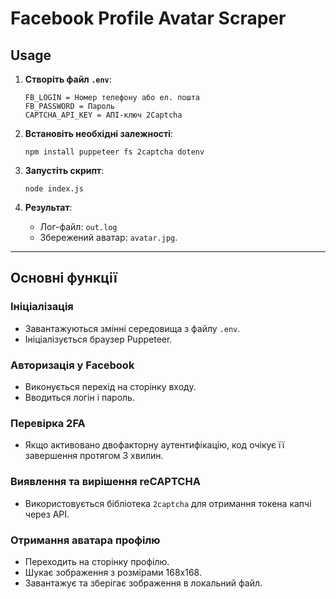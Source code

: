 # Facebook Profile Avatar Scraper

## Usage

1. **Створіть файл `.env`**:
   ```
   FB_LOGIN = Номер телефону або ел. пошта
   FB_PASSWORD = Пароль
   CAPTCHA_API_KEY = АПІ-ключ 2Captcha
   ```

2. **Встановіть необхідні залежності**:
   ```
   npm install puppeteer fs 2captcha dotenv
   ```

3. **Запустіть скрипт**:
   ```
   node index.js
   ```

4. **Результат**:
   - Лог-файл: `out.log`
   - Збережений аватар: `avatar.jpg`.

---

## Основні функції

### Ініціалізація
- Завантажуються змінні середовища з файлу `.env`.
- Ініціалізується браузер Puppeteer.

### Авторизація у Facebook
- Виконується перехід на сторінку входу.
- Вводиться логін і пароль.

### Перевірка 2FA
- Якщо активовано двофакторну аутентифікацію, код очікує її завершення протягом 3 хвилин.

### Виявлення та вирішення reCAPTCHA
- Використовується бібліотека `2captcha` для отримання токена капчі через API.

### Отримання аватара профілю
- Переходить на сторінку профілю.
- Шукає зображення з розмірами 168x168.
- Завантажує та зберігає зображення в локальний файл.
